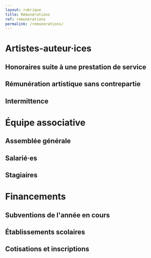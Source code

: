 ```yaml
---
layout: rubrique
title: Rémunérations
ref: remunerations
permalink: /remunerations/
---
```

# Artistes-auteur·ices
## Honoraires suite à une prestation de service
## Rémunération artistique sans contrepartie
## Intermittence
# Équipe associative
## Assemblée générale
## Salarié·es
## Stagiaires
# Financements
## Subventions de l'année en cours
## Établissements scolaires
## Cotisations et inscriptions